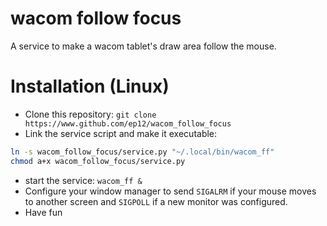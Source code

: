# wacom follow focus
A service to make a wacom tablet's draw area follow the mouse.

# Installation (Linux)
+ Clone this repository: `git clone https://www.github.com/ep12/wacom_follow_focus`
+ Link the service script and make it executable:
```bash
ln -s wacom_follow_focus/service.py "~/.local/bin/wacom_ff"
chmod a+x wacom_follow_focus/service.py
```
+ start the service: `wacom_ff &`
+ Configure your window manager to send `SIGALRM` if your mouse moves to another screen
and `SIGPOLL` if a new monitor was configured.
+ Have fun
